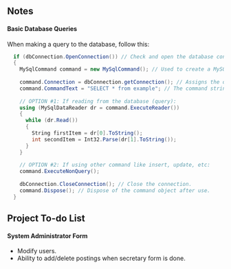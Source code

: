 ## Notes

#### Basic Database Queries

When making a query to the database, follow this:

```C#
  if (dbConnection.OpenConnection()) // Check and open the database connection.
  {
    MySqlCommand command = new MySqlCommand(); // Used to create a MySQL command.
    
    command.Connection = dbConnection.getConnection(); // Assigns the database to the command.
    command.CommandText = "SELECT * from example"; // The command string.
    
    // OPTION #1: If reading from the database (query):  
    using (MySqlDataReader dr = command.ExecuteReader())
    {
      while (dr.Read())
      {
        String firstItem = dr[0].ToString();
        int secondItem = Int32.Parse(dr[1].ToString());
      }
    }
    
    // OPTION #2: If using other command like insert, update, etc:
    command.ExecuteNonQuery();
    
    dbConnection.CloseConnection(); // Close the connection.
    command.Dispose(); // Dispose of the command object after use.
  }    
```

## Project To-do List

#### System Administrator Form

* Modify users.
* Ability to add/delete postings when secretary form is done.
